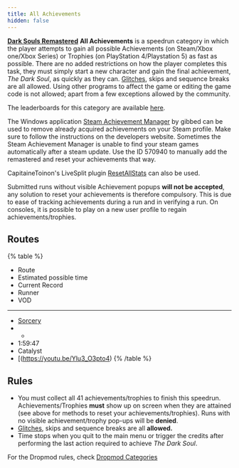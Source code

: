 ```yaml
---
title: All Achievements
hidden: false
---
```

[**Dark Souls Remastered**](/ds1remaster)    **All Achievements** is a speedrun category in which the player attempts to gain all possible Achievements (on Steam/Xbox one/Xbox Series) or Trophies (on PlayStation 4/Playstation 5) as fast as possible. There are no added restrictions on how the player completes this task, they must simply start a new character and gain the final achievement, *The Dark Soul*, as quickly as they can. [Glitches](/glitches), skips and sequence breaks are all allowed. Using other programs to affect the game or editing the game code is not allowed; apart from a few exceptions allowed by the community.

The leaderboards for this category are available [here](https://www.speedrun.com/darksoulsremastered/all_achievements).

The Windows application [Steam Achievement Manager](https://github.com/gibbed/SteamAchievementManager) by gibbed can be used to remove already acquired achievements on your Steam profile. Make sure to follow the instructions on the developers website. Sometimes the Steam Achievement Manager is unable to find your steam games automatically after a steam update. Use the ID 570940 to manually add the remastered and reset your achievements that way.

CapitaineToinon's LiveSplit plugin [ResetAllStats](https://github.com/CapitaineToinon/LiveSplit.ResetAllStats) can also be used.

Submitted runs without visible Achievement popups **will not be accepted**, any solution to reset your achievements is therefore compulsory. This is due to ease of tracking achievements during a run and in verifying a run. On consoles, it is possible to play on a new user profile to regain achievements/trophies.

## Routes

{% table %}
- Route
- Estimated possible time
- Current Record
- Runner
- VOD
---
- [Sorcery](https://pastebin.com/XABkeeb8)
- -
- 1:59:47
- Catalyst
- [(https://youtu.be/Ylu3_O3pto4)
{% /table %}

## Rules

- You must collect all 41 achievements/trophies to finish this speedrun. Achievements/Trophies **must** show up on screen when they are attained (see above for methods to reset your achievements/trophies). Runs with no visible achievement/trophy pop-ups will be **denied**.
- [Glitches](/glitches), skips and sequence breaks are all **allowed.**
- Time stops when you quit to the main menu or trigger the credits after performing the last action required to achieve *The Dark Soul*.

For the Dropmod rules, check [Dropmod Categories](https://soulsspeedruns.com/ds1remaster/dropmod-categories/)
